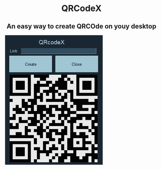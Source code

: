 <h1 align='center'>
QRCodeX <br>
</h1>
<h2 align='center'>
An easy way to create QRCOde on youy desktop <br>
</h2>
<img src="\Images\web\gifgithub.gif">